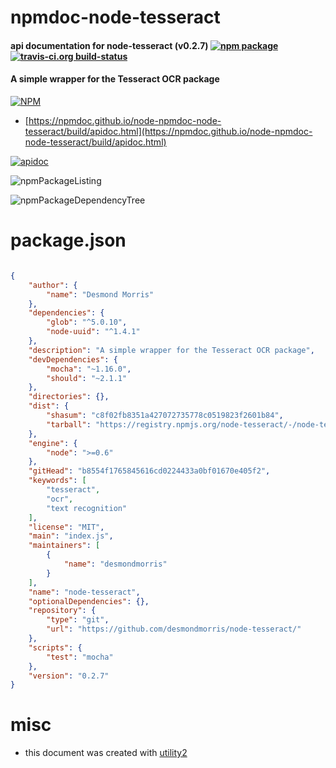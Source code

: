# npmdoc-node-tesseract

#### api documentation for  node-tesseract (v0.2.7)  [![npm package](https://img.shields.io/npm/v/npmdoc-node-tesseract.svg?style=flat-square)](https://www.npmjs.org/package/npmdoc-node-tesseract) [![travis-ci.org build-status](https://api.travis-ci.org/npmdoc/node-npmdoc-node-tesseract.svg)](https://travis-ci.org/npmdoc/node-npmdoc-node-tesseract)

#### A simple wrapper for the Tesseract OCR package

[![NPM](https://nodei.co/npm/node-tesseract.png?downloads=true&downloadRank=true&stars=true)](https://www.npmjs.com/package/node-tesseract)

- [https://npmdoc.github.io/node-npmdoc-node-tesseract/build/apidoc.html](https://npmdoc.github.io/node-npmdoc-node-tesseract/build/apidoc.html)

[![apidoc](https://npmdoc.github.io/node-npmdoc-node-tesseract/build/screenCapture.buildCi.browser.%252Ftmp%252Fbuild%252Fapidoc.html.png)](https://npmdoc.github.io/node-npmdoc-node-tesseract/build/apidoc.html)

![npmPackageListing](https://npmdoc.github.io/node-npmdoc-node-tesseract/build/screenCapture.npmPackageListing.svg)

![npmPackageDependencyTree](https://npmdoc.github.io/node-npmdoc-node-tesseract/build/screenCapture.npmPackageDependencyTree.svg)



# package.json

```json

{
    "author": {
        "name": "Desmond Morris"
    },
    "dependencies": {
        "glob": "^5.0.10",
        "node-uuid": "^1.4.1"
    },
    "description": "A simple wrapper for the Tesseract OCR package",
    "devDependencies": {
        "mocha": "~1.16.0",
        "should": "~2.1.1"
    },
    "directories": {},
    "dist": {
        "shasum": "c8f02fb8351a427072735778c0519823f2601b84",
        "tarball": "https://registry.npmjs.org/node-tesseract/-/node-tesseract-0.2.7.tgz"
    },
    "engine": {
        "node": ">=0.6"
    },
    "gitHead": "b8554f1765845616cd0224433a0bf01670e405f2",
    "keywords": [
        "tesseract",
        "ocr",
        "text recognition"
    ],
    "license": "MIT",
    "main": "index.js",
    "maintainers": [
        {
            "name": "desmondmorris"
        }
    ],
    "name": "node-tesseract",
    "optionalDependencies": {},
    "repository": {
        "type": "git",
        "url": "https://github.com/desmondmorris/node-tesseract/"
    },
    "scripts": {
        "test": "mocha"
    },
    "version": "0.2.7"
}
```



# misc
- this document was created with [utility2](https://github.com/kaizhu256/node-utility2)
